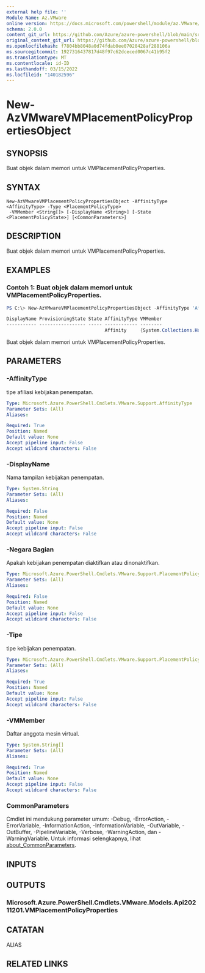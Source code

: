 ```yaml
---
external help file: ''
Module Name: Az.VMware
online version: https://docs.microsoft.com/powershell/module/az.VMware/new-AzVMwareVMPlacementPolicyPropertiesObject
schema: 2.0.0
content_git_url: https://github.com/Azure/azure-powershell/blob/main/src/VMware/help/New-AzVMwareVMPlacementPolicyPropertiesObject.md
original_content_git_url: https://github.com/Azure/azure-powershell/blob/main/src/VMware/help/New-AzVMwareVMPlacementPolicyPropertiesObject.md
ms.openlocfilehash: f7804bb8048a0d74fdab0ee07020428af288106a
ms.sourcegitcommit: 1927316437817d48f97c62dceced0067c41b95f2
ms.translationtype: MT
ms.contentlocale: id-ID
ms.lasthandoff: 03/15/2022
ms.locfileid: "140182596"
---
```

# New-AzVMwareVMPlacementPolicyPropertiesObject

## SYNOPSIS
Buat objek dalam memori untuk VMPlacementPolicyProperties.

## SYNTAX

```
New-AzVMwareVMPlacementPolicyPropertiesObject -AffinityType <AffinityType> -Type <PlacementPolicyType>
 -VMMember <String[]> [-DisplayName <String>] [-State <PlacementPolicyState>] [<CommonParameters>]
```

## DESCRIPTION
Buat objek dalam memori untuk VMPlacementPolicyProperties.

## EXAMPLES

### Contoh 1: Buat objek dalam memori untuk VMPlacementPolicyProperties.
```powershell
PS C:\> New-AzVMwareVMPlacementPolicyPropertiesObject -AffinityType 'Affinity' -Type 'VmVm' -VMMember @{"abc"="123"}

DisplayName ProvisioningState State AffinityType VMMember
----------- ----------------- ----- ------------ --------
                                    Affinity     {System.Collections.Hashtable}
```

Buat objek dalam memori untuk VMPlacementPolicyProperties.

## PARAMETERS

### -AffinityType
tipe afiliasi kebijakan penempatan.

```yaml
Type: Microsoft.Azure.PowerShell.Cmdlets.VMware.Support.AffinityType
Parameter Sets: (All)
Aliases:

Required: True
Position: Named
Default value: None
Accept pipeline input: False
Accept wildcard characters: False
```

### -DisplayName
Nama tampilan kebijakan penempatan.

```yaml
Type: System.String
Parameter Sets: (All)
Aliases:

Required: False
Position: Named
Default value: None
Accept pipeline input: False
Accept wildcard characters: False
```

### -Negara Bagian
Apakah kebijakan penempatan diaktifkan atau dinonaktifkan.

```yaml
Type: Microsoft.Azure.PowerShell.Cmdlets.VMware.Support.PlacementPolicyState
Parameter Sets: (All)
Aliases:

Required: False
Position: Named
Default value: None
Accept pipeline input: False
Accept wildcard characters: False
```

### -Tipe
tipe kebijakan penempatan.

```yaml
Type: Microsoft.Azure.PowerShell.Cmdlets.VMware.Support.PlacementPolicyType
Parameter Sets: (All)
Aliases:

Required: True
Position: Named
Default value: None
Accept pipeline input: False
Accept wildcard characters: False
```

### -VMMember
Daftar anggota mesin virtual.

```yaml
Type: System.String[]
Parameter Sets: (All)
Aliases:

Required: True
Position: Named
Default value: None
Accept pipeline input: False
Accept wildcard characters: False
```

### CommonParameters
Cmdlet ini mendukung parameter umum: -Debug, -ErrorAction, -ErrorVariable, -InformationAction, -InformationVariable, -OutVariable, -OutBuffer, -PipelineVariable, -Verbose, -WarningAction, dan -WarningVariable. Untuk informasi selengkapnya, lihat [about_CommonParameters](http://go.microsoft.com/fwlink/?LinkID=113216).

## INPUTS

## OUTPUTS

### Microsoft.Azure.PowerShell.Cmdlets.VMware.Models.Api20211201.VMPlacementPolicyProperties

## CATATAN

ALIAS

## RELATED LINKS

